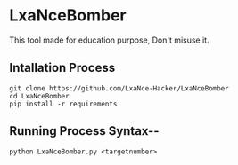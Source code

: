 # LxaNceBomber
This tool made for education purpose, Don't misuse it.

## Intallation Process
```git clone https://github.com/LxaNce-Hacker/LxaNceBomber``` <br>
```cd LxaNceBomber```<br>
```pip install -r requirements```<br>
## Running Process Syntax--
```python LxaNceBomber.py <targetnumber>```
